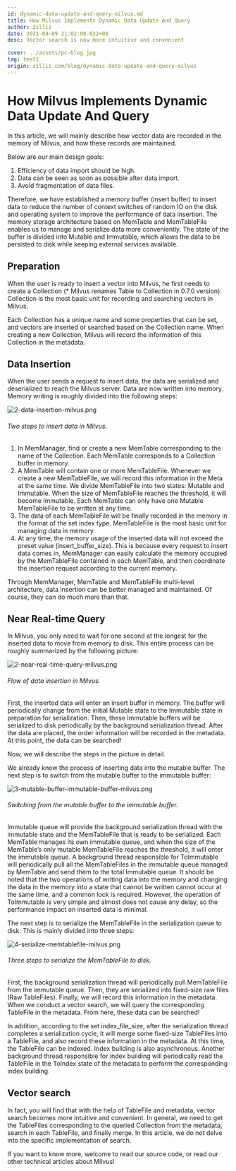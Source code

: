 ```yaml
---
id: dynamic-data-update-and-query-milvus.md
title: How Milvus Implements Dynamic Data Update And Query
author: Zilliz
date: 2021-04-09 21:02:08.632+00
desc: Vector search is now more intuitive and convenient

cover: ../assets/pc-blog.jpg
tag: test1
origin: zilliz.com/blog/dynamic-data-update-and-query-milvus
---
```


# How Milvus Implements Dynamic Data Update And Query

In this article, we will mainly describe how vector data are recorded in the memory of Milvus, and how these records are maintained.

Below are our main design goals:

1. Efficiency of data import should be high.
2. Data can be seen as soon as possible after data import.
3. Avoid fragmentation of data files.

Therefore, we have established a memory buffer (insert buffer) to insert data to reduce the number of context switches of random IO on the disk and operating system to improve the performance of data insertion. The memory storage architecture based on MemTable and MemTableFile enables us to manage and serialize data more conveniently. The state of the buffer is divided into Mutable and Immutable, which allows the data to be persisted to disk while keeping external services available.

## Preparation

When the user is ready to insert a vector into Milvus, he first needs to create a Collection (\* Milvus renames Table to Collection in 0.7.0 version). Collection is the most basic unit for recording and searching vectors in Milvus.

Each Collection has a unique name and some properties that can be set, and vectors are inserted or searched based on the Collection name. When creating a new Collection, Milvus will record the information of this Collection in the metadata.

## Data Insertion

When the user sends a request to insert data, the data are serialized and deserialized to reach the Milvus server. Data are now written into memory. Memory writing is roughly divided into the following steps:

![2-data-insertion-milvus.png](https://zilliz-cms.s3.us-west-2.amazonaws.com/2_data_insertion_milvus_99448bae50.png)

###### _Two steps to insert data in Milvus._

1. In MemManager, find or create a new MemTable corresponding to the name of the Collection. Each MemTable corresponds to a Collection buffer in memory.
2. A MemTable will contain one or more MemTableFile. Whenever we create a new MemTableFile, we will record this information in the Meta at the same time. We divide MemTableFile into two states: Mutable and Immutable. When the size of MemTableFile reaches the threshold, it will become Immutable. Each MemTable can only have one Mutable MemTableFile to be written at any time.
3. The data of each MemTableFile will be finally recorded in the memory in the format of the set index type. MemTableFile is the most basic unit for managing data in memory.
4. At any time, the memory usage of the inserted data will not exceed the preset value (insert_buffer_size). This is because every request to insert data comes in, MemManager can easily calculate the memory occupied by the MemTableFile contained in each MemTable, and then coordinate the insertion request according to the current memory.

Through MemManager, MemTable and MemTableFile multi-level architecture, data insertion can be better managed and maintained. Of course, they can do much more than that.

## Near Real-time Query

In Milvus, you only need to wait for one second at the longest for the inserted data to move from memory to disk. This entire process can be roughly summarized by the following picture:

![2-near-real-time-query-milvus.png](https://zilliz-cms.s3.us-west-2.amazonaws.com/2_near_real_time_query_milvus_f3cfdd00fb.png)

###### _Flow of data insertion in Milvus._

First, the inserted data will enter an insert buffer in memory. The buffer will periodically change from the initial Mutable state to the Immutable state in preparation for serialization. Then, these Immutable buffers will be serialized to disk periodically by the background serialization thread. After the data are placed, the order information will be recorded in the metadata. At this point, the data can be searched!

Now, we will describe the steps in the picture in detail.

We already know the process of inserting data into the mutable buffer. The next step is to switch from the mutable buffer to the immutable buffer:

![3-mutable-buffer-immutable-buffer-milvus.png](https://zilliz-cms.s3.us-west-2.amazonaws.com/3_mutable_buffer_immutable_buffer_milvus_282b66c5fe.png)

###### _Switching from the mutable buffer to the immutable buffer._

Immutable queue will provide the background serialization thread with the immutable state and the MemTableFile that is ready to be serialized. Each MemTable manages its own immutable queue, and when the size of the MemTable’s only mutable MemTableFile reaches the threshold, it will enter the immutable queue. A background thread responsible for ToImmutable will periodically pull all the MemTableFiles in the immutable queue managed by MemTable and send them to the total Immutable queue. It should be noted that the two operations of writing data into the memory and changing the data in the memory into a state that cannot be written cannot occur at the same time, and a common lock is required. However, the operation of ToImmutable is very simple and almost does not cause any delay, so the performance impact on inserted data is minimal.

The next step is to serialize the MemTableFile in the serialization queue to disk. This is mainly divided into three steps:

![4-serialize-memtablefile-milvus.png](https://zilliz-cms.s3.us-west-2.amazonaws.com/4_serialize_memtablefile_milvus_95766abdfb.png)

###### _Three steps to serialize the MemTableFile to disk._

First, the background serialization thread will periodically pull MemTableFile from the immutable queue. Then, they are serialized into fixed-size raw files (Raw TableFiles). Finally, we will record this information in the metadata. When we conduct a vector search, we will query the corresponding TableFile in the metadata. From here, these data can be searched!

In addition, according to the set index_file_size, after the serialization thread completes a serialization cycle, it will merge some fixed-size TableFiles into a TableFile, and also record these information in the metadata. At this time, the TableFile can be indexed. Index building is also asynchronous. Another background thread responsible for index building will periodically read the TableFile in the ToIndex state of the metadata to perform the corresponding index building.

## Vector search

In fact, you will find that with the help of TableFile and metadata, vector search becomes more intuitive and convenient. In general, we need to get the TableFiles corresponding to the queried Collection from the metadata, search in each TableFile, and finally merge. In this article, we do not delve into the specific implementation of search.

If you want to know more, welcome to read our source code, or read our other technical articles about Milvus!
